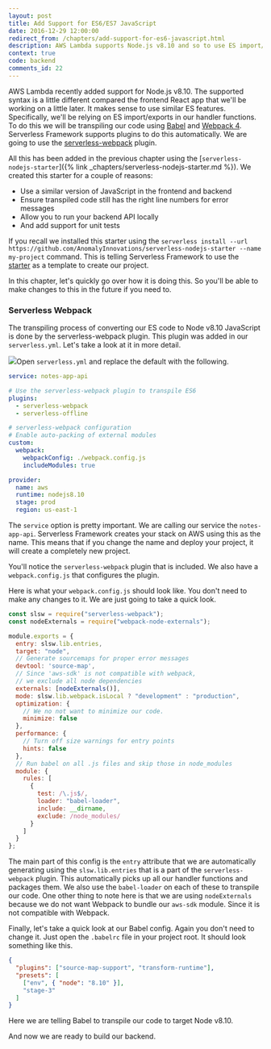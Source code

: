 ```yaml
---
layout: post
title: Add Support for ES6/ES7 JavaScript
date: 2016-12-29 12:00:00
redirect_from: /chapters/add-support-for-es6-javascript.html
description: AWS Lambda supports Node.js v8.10 and so to use ES import/exports in our Serverless Framework project we need to use Babel and Webpack 4 to transpile our code. We can do this by using the serverless-webpack plugin to our project. We will use the serverless-nodejs-starter to set this up for us.
context: true
code: backend
comments_id: 22
---
```


AWS Lambda recently added support for Node.js v8.10. The supported syntax is a little different compared the frontend React app that we'll be working on a little later. It makes sense to use similar ES features. Specifically, we'll be relying on ES import/exports in our handler functions. To do this we will be transpiling our code using [Babel](https://babeljs.io) and [Webpack 4](https://webpack.github.io). Serverless Framework supports plugins to do this automatically. We are going to use the [serverless-webpack](https://github.com/serverless-heaven/serverless-webpack) plugin.

All this has been added in the previous chapter using the [`serverless-nodejs-starter`]({% link _chapters/serverless-nodejs-starter.md %}). We created this starter for a couple of reasons:

- Use a similar version of JavaScript in the frontend and backend
- Ensure transpiled code still has the right line numbers for error messages
- Allow you to run your backend API locally
- And add support for unit tests

If you recall we installed this starter using the `serverless install --url https://github.com/AnomalyInnovations/serverless-nodejs-starter --name my-project` command. This is telling Serverless Framework to use the [starter](https://github.com/AnomalyInnovations/serverless-nodejs-starter) as a template to create our project.

In this chapter, let's quickly go over how it is doing this. So you'll be able to make changes to this in the future if you need to.

### Serverless Webpack

The transpiling process of converting our ES code to Node v8.10 JavaScript is done by the serverless-webpack plugin. This plugin was added in our `serverless.yml`. Let's take a look at it in more detail.

<img class="code-marker" src="/assets/s.png" />Open `serverless.yml` and replace the default with the following.

``` yaml
service: notes-app-api

# Use the serverless-webpack plugin to transpile ES6
plugins:
  - serverless-webpack
  - serverless-offline

# serverless-webpack configuration
# Enable auto-packing of external modules
custom:
  webpack:
    webpackConfig: ./webpack.config.js
    includeModules: true

provider:
  name: aws
  runtime: nodejs8.10
  stage: prod
  region: us-east-1
```

The `service` option is pretty important. We are calling our service the `notes-app-api`. Serverless Framework creates your stack on AWS using this as the name. This means that if you change the name and deploy your project, it will create a completely new project.

You'll notice the `serverless-webpack` plugin that is included. We also have a `webpack.config.js` that configures the plugin.

Here is what your `webpack.config.js` should look like. You don't need to make any changes to it. We are just going to take a quick look.

``` js
const slsw = require("serverless-webpack");
const nodeExternals = require("webpack-node-externals");

module.exports = {
  entry: slsw.lib.entries,
  target: "node",
  // Generate sourcemaps for proper error messages
  devtool: 'source-map',
  // Since 'aws-sdk' is not compatible with webpack,
  // we exclude all node dependencies
  externals: [nodeExternals()],
  mode: slsw.lib.webpack.isLocal ? "development" : "production",
  optimization: {
    // We no not want to minimize our code.
    minimize: false
  },
  performance: {
    // Turn off size warnings for entry points
    hints: false
  },
  // Run babel on all .js files and skip those in node_modules
  module: {
    rules: [
      {
        test: /\.js$/,
        loader: "babel-loader",
        include: __dirname,
        exclude: /node_modules/
      }
    ]
  }
};
```

The main part of this config is the `entry` attribute that we are automatically generating using the `slsw.lib.entries` that is a part of the `serverless-webpack` plugin. This automatically picks up all our handler functions and packages them. We also use the `babel-loader` on each of these to transpile our code. One other thing to note here is that we are using `nodeExternals` because we do not want Webpack to bundle our `aws-sdk` module. Since it is not compatible with Webpack.

Finally, let's take a quick look at our Babel config. Again you don't need to change it. Just open the `.babelrc` file in your project root. It should look something like this.

``` json
{
  "plugins": ["source-map-support", "transform-runtime"],
  "presets": [
    ["env", { "node": "8.10" }],
    "stage-3"
  ]
}
```

Here we are telling Babel to transpile our code to target Node v8.10.

And now we are ready to build our backend.

